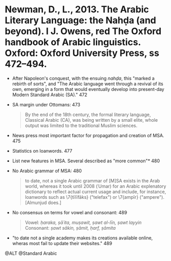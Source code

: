 # Newman, D., L., 2013. The Arabic Literary Language: the Nahḍa (and beyond). I J. Owens, red The Oxford handbook of Arabic linguistics. Oxford: Oxford University Press, ss 472–494.

- After Napoleon's conquest, with the ensuing *nahḍa*, this "marked a rebirth of sorts", and "The Arabic language went through a revival of its own, emerging in a form that would eventually develop into present-day Modern Standard Arabic (SA)." 472

- SA margin under Ottomans: 473 

    > By the end of the 18th century, the formal literary language, Classical Arabic (CA), was being written by a small elite, whole output was limited to the traditional Muslim sciences.

- News press most important factor for propagation and creation of MSA. 475

- Statistics on loanwords. 477

- List new features in MSA. Several described as "more common"* 480 

- No Arabic grammar of MSA:  480

    > to date, not a single Arabic grammar of [M]SA exists in the Arab world, whereas it took until 2008 (ʿUmar) for an Arabic explenatory dictionary to reflect actual current usage and include, for instance, loanwords such as \7{tīlīfāks} ("telefax") or \7{ampīr} ("ampere"). [Almunjud does.]

- No consensus on terms for vowel and consonant: 489
    > Vowel: *ḥaraka, ṣā´ita, muṣawit, ṣawt al-līn, ṣawt layyin*
    > Consonant: *ṣawt sākin, ṣāmit, ḥarf, ṣāmita* 

- "to date not a single academy makes its creations available online, wheras most fail to update their websites." 489

@ALT
@Standard Arabic

